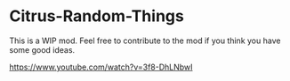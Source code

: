 # Citrus-Random-Things
This is a WIP mod. Feel free to contribute to the mod if you think you have some good ideas.

https://www.youtube.com/watch?v=3f8-DhLNbwI
